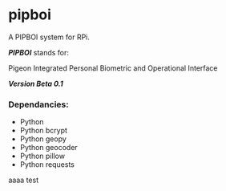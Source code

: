 # pipboi

A PIPBOI system for RPi.

***PIPBOI*** stands for:

Pigeon Integrated Personal Biometric and Operational Interface

***Version Beta 0.1***

### Dependancies:

- Python
- Python bcrypt
- Python geopy
- Python geocoder
- Python pillow
- Python requests


aaaa test
